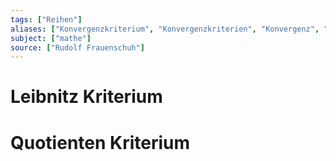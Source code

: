 ```yaml
---
tags: ["Reihen"]
aliases: ["Konvergenzkriterium", "Konvergenzkriterien", "Konvergenz", "konvergiert"]
subject: ["mathe"]
source: ["Rudolf Frauenschuh"]
---
```


# Leibnitz Kriterium

# Quotienten Kriterium
